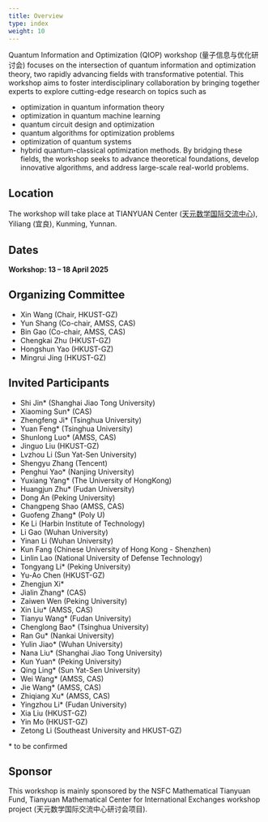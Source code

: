 ```yaml
---
title: Overview
type: index
weight: 10
---
```


Quantum Information and Optimization (QIOP) workshop (量子信息与优化研讨会) focuses on the intersection of quantum information and optimization theory, two rapidly advancing fields with transformative potential. This workshop aims to foster interdisciplinary collaboration by bringing together experts to explore cutting-edge research on topics such as 
- optimization in quantum information theory
- optimization in quantum machine learning
- quantum circuit design and optimization 
- quantum algorithms for optimization problems
- optimization of quantum systems
- hybrid quantum-classical optimization methods. 
By bridging these fields, the workshop seeks to advance theoretical foundations, develop innovative algorithms, and address large-scale real-world problems. 



## Location

The workshop will take place at TIANYUAN Center ([天元数学国际交流中心](http://tianyuan.amss.ac.cn/)), Yiliang (宜良), Kunming, Yunnan.

## Dates

**Workshop: 13 – 18 April 2025**



## Organizing Committee

- Xin Wang (Chair, HKUST-GZ)
- Yun Shang (Co-chair, AMSS, CAS)
- Bin Gao (Co-chair, AMSS, CAS)
- Chengkai Zhu (HKUST-GZ)
- Hongshun Yao (HKUST-GZ)
- Mingrui Jing (HKUST-GZ)

## Invited Participants
- Shi Jin* (Shanghai Jiao Tong University)
- Xiaoming Sun* (CAS)
- Zhengfeng Ji* (Tsinghua University)
- Yuan Feng* (Tsinghua University)
- Shunlong Luo* (AMSS, CAS)
- Jinguo Liu (HKUST-GZ)
- Lvzhou Li (Sun Yat-Sen University)
- Shengyu Zhang (Tencent)
- Penghui Yao* (Nanjing University)
- Yuxiang Yang* (The University of HongKong)
- Huangjun Zhu* (Fudan University)
- Dong An (Peking University)
- Changpeng Shao (AMSS, CAS)
- Guofeng Zhang* (Poly U)
- Ke Li (Harbin Institute of Technology)
- Li Gao (Wuhan University)
- Yinan Li (Wuhan University)
- Kun Fang  (Chinese University of Hong Kong - Shenzhen)
- Linlin Lao (National University of Defense Technology)
- Tongyang Li* (Peking University)
- Yu-Ao Chen (HKUST-GZ)
- Zhengjun Xi* 
- Jialin Zhang* (CAS)
- Zaiwen Wen (Peking University)
- Xin Liu* (AMSS, CAS)
- Tianyu Wang* (Fudan University)
- Chenglong Bao* (Tsinghua University)
- Ran Gu* (Nankai University)
- Yulin Jiao* (Wuhan University)
- Nana Liu* (Shanghai Jiao Tong University)
- Kun Yuan* (Peking University)
- Qing Ling* (Sun Yat-Sen University)
- Wei Wang* (AMSS, CAS)
- Jie Wang* (AMSS, CAS)
- Zhiqiang Xu* (AMSS, CAS)
- Yingzhou Li* (Fudan University)
- Xia Liu (HKUST-GZ)
- Yin Mo (HKUST-GZ)
- Zetong Li (Southeast University and HKUST-GZ)


\* to be confirmed



## Sponsor

This workshop is mainly sponsored by the NSFC Mathematical Tianyuan Fund, Tianyuan Mathematical Center for International Exchanges workshop project (天元数学国际交流中心研讨会项目).
